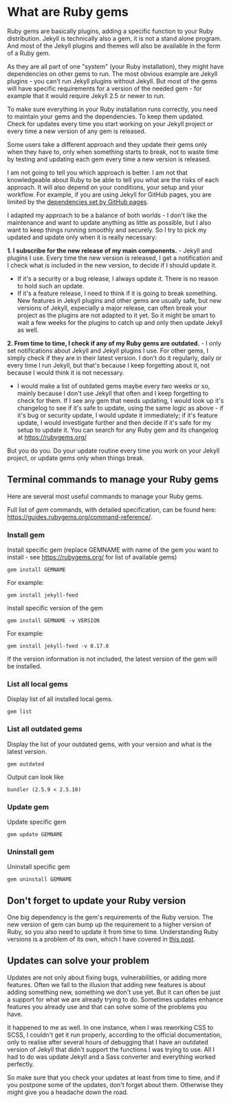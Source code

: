 # What are Ruby gems

Ruby gems are basically plugins, adding a specific function to your Ruby distribution. Jekyll is technically also a gem, it is not a stand alone program. And most of the Jekyll plugins and themes will also be available in the form of a Ruby gem.

As they are all part of one "system" (your Ruby installation), they might have dependencies on other gems to run. The most obvious example are Jekyll plugins - you can't run Jekyll plugins without Jekyll. But most of the gems will have specific requirements for a version of the needed gem - for example that it would require Jekyll 2.5 or newer to run.

To make sure everything in your Ruby installation runs correctly, you need to maintain your gems and the dependencies. To keep them updated. Check for updates every time you start working on your Jekyll project or every time a new version of any gem is released.

Some users take a different approach and they update their gems only when they have to, only when something starts to break, not to waste time by testing and updating each gem every time a new version is released.

I am not going to tell you which approach is better. I am not that knowledgeable about Ruby to be able to tell you what are the risks of each approach. It will also depend on your conditions, your setup and your workflow. For example, if you are using Jekyll for GitHub pages, you are limited by the [dependencies set by GitHub pages](https://pages.github.com/versions/).

I adapted my approach to be a balance of both worlds - I don't like the maintenance and want to update anything as little as possible, but I also want to keep things running smoothly and securely. So I try to pick my updated and update only when it is really necessary:

**1. I subscribe for the new release of my main components.** - Jekyll and plugins I use. Every time the new version is released, I get a notification and I check what is included in the new version, to decide if I should update it.

- If it's a security or a bug release, I always update it. There is no reason to hold such an update.
- If it's a feature release, I need to think if it is going to break something. New features in Jekyll plugins and other gems are usually safe, but new versions of Jekyll, especially a major release, can often break your project as the plugins are not adapted to it yet. So it might be smart to wait a few weeks for the plugins to catch up and only then update Jekyll as well.

**2. From time to time, I check if any of my Ruby gems are outdated.** - I only set notifications about Jekyll and Jekyll plugins I use. For other gems, I simply check if they are in their latest version. I don't do it regularly, daily or every time I run Jekyll, but that's because I keep forgetting about it, not because I would think it is not necessary.

- I would make a list of outdated gems maybe every two weeks or so, mainly because I don't use Jekyll that often and I keep forgetting to check for them. If I see any gem that needs updating, I would look up it's changelog to see if it's safe to update, using the same logic as above - if it's bug or security update, I would update it immediately; if it's feature update, I would investigate further and then decide if it's safe for my setup to update it. You can search for any Ruby gem and its changelog at <https://rubygems.org/>

But you do you. Do your update routine every time you work on your Jekyll project, or update gems only when things break.

## Terminal commands to manage your Ruby gems

Here are several most useful commands to manage your Ruby gems.

Full list of _gem_ commands, with detailed specification, can be found here: <https://guides.rubygems.org/command-reference/>.

### Install gem

Install specific gem (replace GEMNAME with name of the gem you want to install - see <https://rubygems.org/> for list of available gems)

```terminal
gem install GEMNAME
```

For example:

```terminal
gem install jekyll-feed
```

Install specific version of the gem

```terminal
gem install GEMNAME -v VERSION
```

For example:

```terminal
gem install jekyll-feed -v 0.17.0
```

If the version information is not included, the latest version of the gem will be installed.

### List all local gems

Display list of all installed local gems.

```terminal
gem list
```

### List all outdated gems

Display the list of your outdated gems, with your version and what is the latest version.

```terminal
gem outdated
```

Output can look like

```terminal
bundler (2.5.9 < 2.5.10)
```

### Update gem

Update specific gem

```terminal
gem update GEMNAME
```

### Uninstall gem

Uninstall specific gem

```terminal
gem uninstall GEMNAME
```

## Don't forget to update your Ruby version

One big dependency is the gem's requirements of the Ruby version. The new version of gem can bump up the requirement to a higher version of Ruby, so you also need to update it from time to time. Understanding Ruby versions is a problem of its own, which I have covered in [this post][1].

[1]: https://github.com/mareklexuan/jekyll-tips-tricks/blob/main/source/2-tips-and-tricks/understanding-ruby-and-jekyll-versions.md

## Updates can solve your problem

Updates are not only about fixing bugs, vulnerabilities, or adding more features. Often we fall to the illusion that adding new features is about adding something new, something we don't use yet. But it can often be just a support for what we are already trying to do. Sometimes updates enhance features you already use and that can solve some of the problems you have.

It happened to me as well. In one instance, when I was reworking CSS to SCSS, I couldn't get it run properly, according to the official documentation, only to realise after several hours of debugging that I have an outdated version of Jekyll that didn't support the functions I was trying to use. All I had to do was update Jekyll and a Sass converter and everything worked perfectly.

So make sure that you check your updates at least from time to time, and if you postpone some of the updates, don't forget about them. Otherwise they might give you a headache down the road.
